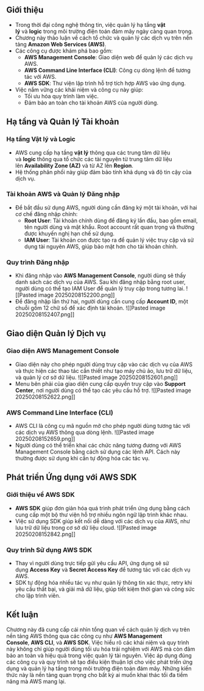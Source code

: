 ## Giới thiệu
- Trong thời đại công nghệ thông tin, việc quản lý hạ tầng **vật lý** và **logic** trong môi trường điện toán đám mây ngày càng quan trọng.
- Chương này thảo luận về cách tổ chức và quản lý các dịch vụ trên nền tảng **Amazon Web Services (AWS)**.
- Các công cụ được khám phá bao gồm:
    - **AWS Management Console**: Giao diện web để quản lý các dịch vụ AWS.
    - **AWS Command Line Interface (CLI)**: Công cụ dòng lệnh để tương tác với AWS.
    - **AWS SDK**: Thư viện lập trình hỗ trợ tích hợp AWS vào ứng dụng.
- Việc nắm vững các khái niệm và công cụ này giúp:
    - Tối ưu hóa quy trình làm việc.
    - Đảm bảo an toàn cho tài khoản AWS của người dùng.
## Hạ tầng và Quản lý Tài khoản
### Hạ tầng Vật lý và Logic
- AWS cung cấp hạ tầng **vật lý** thông qua các trung tâm dữ liệu và **logic** thông qua tổ chức các tài nguyên từ trung tâm dữ liệu lên **Availability Zone (AZ)** và từ AZ lên **Region**.
- Hệ thống phân phối này giúp đảm bảo tính khả dụng và độ tin cậy của dịch vụ.
### Tài khoản AWS và Quản lý Đăng nhập
- Để bắt đầu sử dụng AWS, người dùng cần đăng ký một tài khoản, với hai cơ chế đăng nhập chính:
    - **Root User**: Tài khoản chính dùng để đăng ký lần đầu, bao gồm email, tên người dùng và mật khẩu. Root account rất quan trọng và thường được khuyến nghị hạn chế sử dụng.
    - **IAM User**: Tài khoản con được tạo ra để quản lý việc truy cập và sử dụng tài nguyên AWS, giúp bảo mật hơn cho tài khoản chính.
### Quy trình Đăng nhập
- Khi đăng nhập vào **AWS Management Console**, người dùng sẽ thấy danh sách các dịch vụ của AWS. Sau khi đăng nhập bằng root user, người dùng có thể tạo IAM User để quản lý truy cập trong tương lai.
	![[Pasted image 20250208152200.png]]
- Để đăng nhập lần thứ hai, người dùng cần cung cấp **Account ID**, một chuỗi gồm 12 chữ số để xác định tài khoản.
	![[Pasted image 20250208152407.png]]
## Giao diện Quản lý Dịch vụ
### Giao diện AWS Management Console
- Giao diện này cho phép người dùng truy cập vào các dịch vụ của AWS và thực hiện các thao tác cần thiết như tạo máy chủ ảo, lưu trữ dữ liệu, và quản lý cơ sở dữ liệu.
	![[Pasted image 20250208152601.png]]
- Menu bên phải của giao diện cung cấp quyền truy cập vào **Support Center**, nơi người dùng có thể tạo các yêu cầu hỗ trợ.
	![[Pasted image 20250208152622.png]]
### AWS Command Line Interface (CLI)
- AWS CLI là công cụ mã nguồn mở cho phép người dùng tương tác với các dịch vụ AWS thông qua dòng lệnh.
	![[Pasted image 20250208152659.png]]
- Người dùng có thể triển khai các chức năng tương đương với AWS Management Console bằng cách sử dụng các lệnh API. Cách này thường được sử dụng khi cần tự động hóa các tác vụ.
## Phát triển Ứng dụng với AWS SDK
### Giới thiệu về AWS SDK
- **AWS SDK** giúp đơn giản hóa quá trình phát triển ứng dụng bằng cách cung cấp một bộ thư viện hỗ trợ nhiều ngôn ngữ lập trình khác nhau.
- Việc sử dụng SDK giúp kết nối dễ dàng với các dịch vụ của AWS, như lưu trữ dữ liệu trong cơ sở dữ liệu cloud.
![[Pasted image 20250208152842.png]]
### Quy trình Sử dụng AWS SDK
- Thay vì người dùng trực tiếp gửi yêu cầu API, ứng dụng sẽ sử dụng **Access Key** và **Secret Access Key** để tương tác với các dịch vụ AWS.
- SDK tự động hóa nhiều tác vụ như quản lý thông tin xác thực, retry khi yêu cầu thất bại, và giải mã dữ liệu, giúp tiết kiệm thời gian và công sức cho lập trình viên.
## Kết luận
Chương này đã cung cấp cái nhìn tổng quan về cách quản lý dịch vụ trên nền tảng AWS thông qua các công cụ như **AWS Management Console**, **AWS CLI**, và **AWS SDK**. Việc hiểu rõ các khái niệm và quy trình này không chỉ giúp người dùng tối ưu hóa trải nghiệm với AWS mà còn đảm bảo an toàn và hiệu quả trong việc quản lý tài nguyên. Việc áp dụng đúng các công cụ và quy trình sẽ tạo điều kiện thuận lợi cho việc phát triển ứng dụng và quản lý hạ tầng trong môi trường điện toán đám mây.
Những kiến thức này là nền tảng quan trọng cho bất kỳ ai muốn khai thác tối đa tiềm năng mà AWS mang lại.